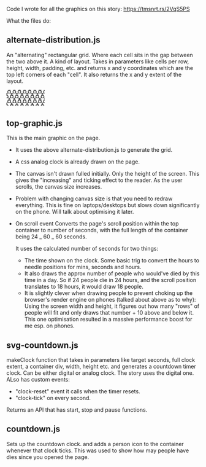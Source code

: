 Code I wrote for all the graphics on this story: https://tmsnrt.rs/2VqS5PS

What the files do:

## alternate-distribution.js

An "alternating" rectangular grid. Where each cell sits in the gap between the two above it. A kind of layout. Takes in parameters like cells per row, height, width, padding, etc. and returns x and y coordinates which are the top left corners of each "cell". It also returns the x and y extent of the layout.

   <img src="alternating.png" alt="drawing" width="100"/>

## top-graphic.js

This is the main graphic on the page.

- It uses the above alternate-distribution.js to generate the grid.
- A css analog clock is already drawn on the page.
- The canvas isn't drawn fulled initially. Only the height of the screen. This gives the "increasing" and ticking effect to the reader. As the user scrolls, the canvas size increases.
- Problem with changing canvas size is that you need to redraw everything. This is fine on laptops/desktops but slows down significantly on the phone. Will talk about optimising it later.
- On scroll event Converts the page's scroll position within the top container to number of seconds, with the full length of the container being 24 _ 60 _ 60 seconds.

  It uses the calculated number of seconds for two things:

  - The time shown on the clock. Some basic trig to convert the hours to needle positions for mins, seconds and hours.
  - It also draws the approx number of people who would've died by this time in a day. So if 24 people die in 24 hours, and the scroll position translates to 18 hours, it would draw 18 people.
  - It is slightly clever when drawing people to prevent choking up the browser's render engine on phones (talked about above as to why): Using the screen width and height, it figures out how many "rows" of people will fit and only draws that number + 10 above and below it. This one optimisation resulted in a massive performance boost for me esp. on phones.

## svg-countdown.js

makeClock function that takes in parameters like target seconds, full clock extent, a container div, width, height etc. and generates a countdown timer clock. Can be either digital or analog clock. The story uses the digital one.
ALso has custom events:

- "clock-reset" event it calls when the timer resets.
- "clock-tick" on every second.

Returns an API that has start, stop and pause functions.

## countdown.js

Sets up the countdown clock. and adds a person icon to the container whenever that clock ticks. This was used to show how may people have dies since you opened the page.
